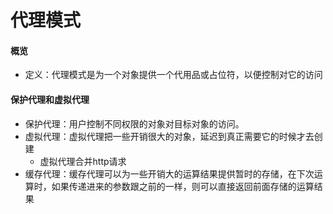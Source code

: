 # 代理模式

#### 概览

- 定义：代理模式是为一个对象提供一个代用品或占位符，以便控制对它的访问

#### 保护代理和虚拟代理

- 保护代理：用户控制不同权限的对象对目标对象的访问。
- 虚拟代理：虚拟代理把一些开销很大的对象，延迟到真正需要它的时候才去创建
  - 虚拟代理合并http请求
- 缓存代理：缓存代理可以为一些开销大的运算结果提供暂时的存储，在下次运算时，如果传递进来的参数跟之前的一样，则可以直接返回前面存储的运算结果
